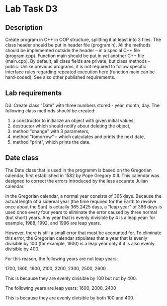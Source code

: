 # Lab Task D3

## Description

Create program in C++ in OOP structure, splitting it at least into 3 files. 
The class header should be put in header file (program.h).
All the methods should be implemented outside the header – in a special C++ file (program.cpp). 
Function main should be put in yet another C++ file (main.cpp). 
By default, all class fields are private, but class methods - public. 
Unlike previous programs, it is not required to follow specific interface rules regarding repeated execution here (function main can be hard-coded). 
See also other published requirements.

## Lab requirements 

D3. Create class "Date" with three numbers stored - year, month, day. 
The following class methods should be created: 
1. a constructor to initialize an object with given initial values, 
2. destructor which should notify about deleting the object, 
3. method "change" with 3 parameters, 
4. method "tomorrow" – which calculates and prints the next date, 
5. method "print", which prints the date.

## Date class

The Date class that is used in the programm is based on the Gregorian calendar, first established in 1582 by Pope Gregory XIII. This calendar was designed to correct the errors introduced by the less accurate Julian calendar.

In the Gregorian calendar, a normal year consists of 365 days. Because the actual length of a sidereal year (the time required for the Earth to revolve once about the Sun) is actually 365.2425 days, a "leap year" of 366 days is used once every four years to eliminate the error caused by three normal (but short) years. Any year that is evenly divisible by 4 is a leap year: for example, 1988, 1992, and 1996 are leap years.

However, there is still a small error that must be accounted for. To eliminate this error, the Gregorian calendar stipulates that a year that is evenly divisible by 100 (for example, 1900) is a leap year only if it is also evenly divisible by 400.

For this reason, the following years are not leap years:

1700, 1800, 1900, 2100, 2200, 2300, 2500, 2600

This is because they are evenly divisible by 100 but not by 400.

The following years are leap years: 1600, 2000, 2400

This is because they are evenly divisible by both 100 and 400.
